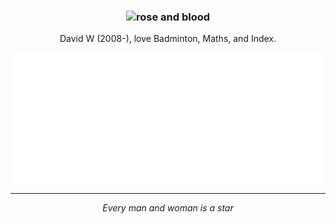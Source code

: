 <h3 align="center">
	<img src="https://avatars.githubusercontent.com/u/156987370" width="150" alt="rose and blood" />
</h3>

<p align="center">David W (2008-), love Badminton, Maths, and Index.</p>

<div align="center">
  <img width="500" src="https://raw.githubusercontent.com/CarbonicSoda/CarbonicSoda/refs/heads/master/github-metrics.svg" alt="contributions" />
</div>

---
<p align="center"><i>Every man and woman is a star</i></p>
